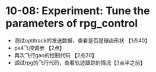 # 10-08: Experiment: Tune the parameters of rpg_control

* 测试optitrack的发送数据，查看是否是锯齿形状 【1点40】
* px4飞控调参 【2点】
* 再次飞行gao的控制代码 【2点20】
* 调试rpg的飞行代码，查看轨迹跟踪的情况【3点半之前】